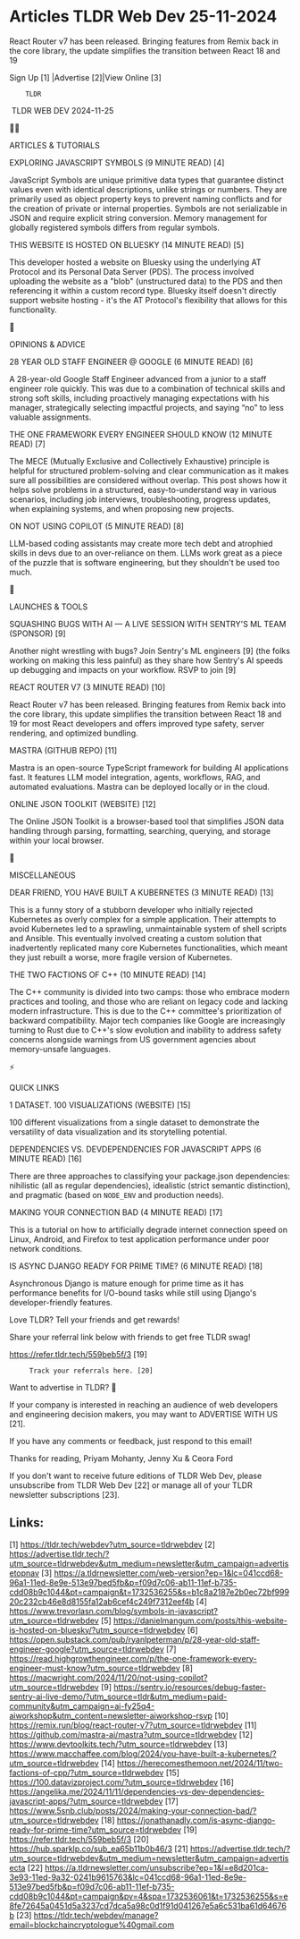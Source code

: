 # Articles TLDR Web Dev 25-11-2024

React Router v7 has been released. Bringing features from Remix back
in the core library, the update simplifies the transition between
React 18 and
19 ‌ ‌ ‌ ‌ ‌ ‌ ‌ ‌ ‌ ‌ ‌ ‌ ‌ ‌ ‌ ‌ ‌ ‌ ‌ ‌ ‌ ‌ ‌ ‌ ‌ ‌  ‌ ‌ ‌ ‌ ‌ ‌ ‌ ‌ ‌ ‌ ‌ ‌ ‌ ‌ ‌ ‌ ‌ ‌ ‌ ‌ ‌ ‌ ‌ ‌ ‌ ‌ 


 Sign Up [1] |Advertise [2]|View Online [3] 

		TLDR 

 TLDR WEB DEV 2024-11-25

🧑‍💻 

ARTICLES & TUTORIALS

 EXPLORING JAVASCRIPT SYMBOLS (9 MINUTE READ) [4] 

 JavaScript Symbols are unique primitive data types that guarantee
distinct values even with identical descriptions, unlike strings or
numbers. They are primarily used as object property keys to prevent
naming conflicts and for the creation of private or internal
properties. Symbols are not serializable in JSON and require explicit
string conversion. Memory management for globally registered symbols
differs from regular symbols. 

 THIS WEBSITE IS HOSTED ON BLUESKY (14 MINUTE READ) [5] 

 This developer hosted a website on Bluesky using the underlying AT
Protocol and its Personal Data Server (PDS). The process involved
uploading the website as a "blob" (unstructured data) to the PDS and
then referencing it within a custom record type. Bluesky itself
doesn't directly support website hosting - it's the AT Protocol's
flexibility that allows for this functionality. 

🧠 

OPINIONS & ADVICE

 28 YEAR OLD STAFF ENGINEER @ GOOGLE (6 MINUTE READ) [6] 

 A 28-year-old Google Staff Engineer advanced from a junior to a staff
engineer role quickly. This was due to a combination of technical
skills and strong soft skills, including proactively managing
expectations with his manager, strategically selecting impactful
projects, and saying “no” to less valuable assignments. 

 THE ONE FRAMEWORK EVERY ENGINEER SHOULD KNOW (12 MINUTE READ) [7] 

 The MECE (Mutually Exclusive and Collectively Exhaustive) principle
is helpful for structured problem-solving and clear communication as
it makes sure all possibilities are considered without overlap. This
post shows how it helps solve problems in a structured,
easy-to-understand way in various scenarios, including job interviews,
troubleshooting, progress updates, when explaining systems, and when
proposing new projects. 

 ON NOT USING COPILOT (5 MINUTE READ) [8] 

 LLM-based coding assistants may create more tech debt and atrophied
skills in devs due to an over-reliance on them. LLMs work great as a
piece of the puzzle that is software engineering, but they shouldn't
be used too much. 

🚀 

LAUNCHES & TOOLS

 SQUASHING BUGS WITH AI — A LIVE SESSION WITH SENTRY'S ML TEAM
(SPONSOR) [9] 

 Another night wrestling with bugs? Join Sentry's ML engineers [9]
(the folks working on making this less painful) as they share how
Sentry's AI speeds up debugging and impacts on your workflow. RSVP to
join [9] 

 REACT ROUTER V7 (3 MINUTE READ) [10] 

 React Router v7 has been released. Bringing features from Remix back
into the core library, this update simplifies the transition between
React 18 and 19 for most React developers and offers improved type
safety, server rendering, and optimized bundling. 

 MASTRA (GITHUB REPO) [11] 

 Mastra is an open-source TypeScript framework for building AI
applications fast. It features LLM model integration, agents,
workflows, RAG, and automated evaluations. Mastra can be deployed
locally or in the cloud. 

 ONLINE JSON TOOLKIT (WEBSITE) [12] 

 The Online JSON Toolkit is a browser-based tool that simplifies JSON
data handling through parsing, formatting, searching, querying, and
storage within your local browser. 

🎁 

MISCELLANEOUS

 DEAR FRIEND, YOU HAVE BUILT A KUBERNETES (3 MINUTE READ) [13] 

 This is a funny story of a stubborn developer who initially rejected
Kubernetes as overly complex for a simple application. Their attempts
to avoid Kubernetes led to a sprawling, unmaintainable system of shell
scripts and Ansible. This eventually involved creating a custom
solution that inadvertently replicated many core Kubernetes
functionalities, which meant they just rebuilt a worse, more fragile
version of Kubernetes. 

 THE TWO FACTIONS OF C++ (10 MINUTE READ) [14] 

 The C++ community is divided into two camps: those who embrace modern
practices and tooling, and those who are reliant on legacy code and
lacking modern infrastructure. This is due to the C++ committee's
prioritization of backward compatibility. Major tech companies like
Google are increasingly turning to Rust due to C++'s slow evolution
and inability to address safety concerns alongside warnings from US
government agencies about memory-unsafe languages. 

⚡ 

QUICK LINKS

 1 DATASET. 100 VISUALIZATIONS (WEBSITE) [15] 

 100 different visualizations from a single dataset to demonstrate the
versatility of data visualization and its storytelling potential. 

 DEPENDENCIES VS. DEVDEPENDENCIES FOR JAVASCRIPT APPS (6 MINUTE READ)
[16] 

 There are three approaches to classifying your package.json
dependencies: nihilistic (all as regular dependencies), idealistic
(strict semantic distinction), and pragmatic (based on `NODE_ENV` and
production needs). 

 MAKING YOUR CONNECTION BAD (4 MINUTE READ) [17] 

 This is a tutorial on how to artificially degrade internet connection
speed on Linux, Android, and Firefox to test application performance
under poor network conditions. 

 IS ASYNC DJANGO READY FOR PRIME TIME? (6 MINUTE READ) [18] 

 Asynchronous Django is mature enough for prime time as it has
performance benefits for I/O-bound tasks while still using Django's
developer-friendly features. 

Love TLDR? Tell your friends and get rewards!

 Share your referral link below with friends to get free TLDR swag! 

 https://refer.tldr.tech/559beb5f/3 [19] 

		 Track your referrals here. [20] 

Want to advertise in TLDR? 📰

 If your company is interested in reaching an audience of web
developers and engineering decision makers, you may want to ADVERTISE
WITH US [21]. 

 If you have any comments or feedback, just respond to this email! 

Thanks for reading, 
Priyam Mohanty, Jenny Xu & Ceora Ford 

If you don't want to receive future editions of TLDR Web Dev, please
unsubscribe from TLDR Web Dev [22] or manage all of your TLDR
newsletter subscriptions [23]. 

 

Links:
------
[1] https://tldr.tech/webdev?utm_source=tldrwebdev
[2] https://advertise.tldr.tech/?utm_source=tldrwebdev&utm_medium=newsletter&utm_campaign=advertisetopnav
[3] https://a.tldrnewsletter.com/web-version?ep=1&lc=041ccd68-96a1-11ed-8e9e-513e97bed5fb&p=f09d7c06-ab11-11ef-b735-cdd08b9c1044&pt=campaign&t=1732536255&s=b1c8a2187e2b0ec72bf99920c232cb46e8d8155fa12ab6cef4c249f7312eef4b
[4] https://www.trevorlasn.com/blog/symbols-in-javascript?utm_source=tldrwebdev
[5] https://danielmangum.com/posts/this-website-is-hosted-on-bluesky/?utm_source=tldrwebdev
[6] https://open.substack.com/pub/ryanlpeterman/p/28-year-old-staff-engineer-google?utm_source=tldrwebdev
[7] https://read.highgrowthengineer.com/p/the-one-framework-every-engineer-must-know?utm_source=tldrwebdev
[8] https://macwright.com/2024/11/20/not-using-copilot?utm_source=tldrwebdev
[9] https://sentry.io/resources/debug-faster-sentry-ai-live-demo/?utm_source=tldr&utm_medium=paid-community&utm_campaign=ai-fy25q4-aiworkshop&utm_content=newsletter-aiworkshop-rsvp
[10] https://remix.run/blog/react-router-v7?utm_source=tldrwebdev
[11] https://github.com/mastra-ai/mastra?utm_source=tldrwebdev
[12] https://www.devtoolkits.tech/?utm_source=tldrwebdev
[13] https://www.macchaffee.com/blog/2024/you-have-built-a-kubernetes/?utm_source=tldrwebdev
[14] https://herecomesthemoon.net/2024/11/two-factions-of-cpp/?utm_source=tldrwebdev
[15] https://100.datavizproject.com/?utm_source=tldrwebdev
[16] https://angelika.me/2024/11/11/dependencies-vs-dev-dependencies-javascript-apps/?utm_source=tldrwebdev
[17] https://www.5snb.club/posts/2024/making-your-connection-bad/?utm_source=tldrwebdev
[18] https://jonathanadly.com/is-async-django-ready-for-prime-time?utm_source=tldrwebdev
[19] https://refer.tldr.tech/559beb5f/3
[20] https://hub.sparklp.co/sub_ea65b11b0b46/3
[21] https://advertise.tldr.tech/?utm_source=tldrwebdev&utm_medium=newsletter&utm_campaign=advertisecta
[22] https://a.tldrnewsletter.com/unsubscribe?ep=1&l=e8d201ca-3e93-11ed-9a32-0241b9615763&lc=041ccd68-96a1-11ed-8e9e-513e97bed5fb&p=f09d7c06-ab11-11ef-b735-cdd08b9c1044&pt=campaign&pv=4&spa=1732536061&t=1732536255&s=e8fe72645a0451d5a3237cd7dca5a98c0d1f91d041267e5a6c531ba61d64676b
[23] https://tldr.tech/webdev/manage?email=blockchaincryptologue%40gmail.com